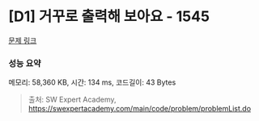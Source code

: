 # [D1] 거꾸로 출력해 보아요 - 1545 

[문제 링크](https://swexpertacademy.com/main/code/problem/problemDetail.do?contestProbId=AV2gbY0qAAQBBAS0) 

### 성능 요약

메모리: 58,360 KB, 시간: 134 ms, 코드길이: 43 Bytes



> 출처: SW Expert Academy, https://swexpertacademy.com/main/code/problem/problemList.do